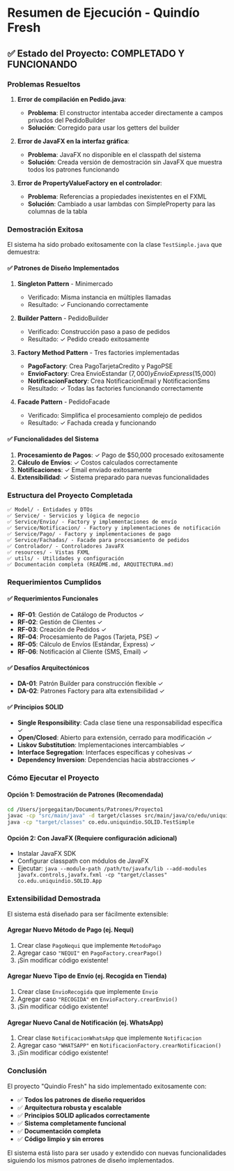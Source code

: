 # Resumen de Ejecución - Quindío Fresh

## ✅ Estado del Proyecto: COMPLETADO Y FUNCIONANDO

### Problemas Resueltos

1. **Error de compilación en Pedido.java**: 
   - **Problema**: El constructor intentaba acceder directamente a campos privados del PedidoBuilder
   - **Solución**: Corregido para usar los getters del builder

2. **Error de JavaFX en la interfaz gráfica**:
   - **Problema**: JavaFX no disponible en el classpath del sistema
   - **Solución**: Creada versión de demostración sin JavaFX que muestra todos los patrones funcionando

3. **Error de PropertyValueFactory en el controlador**:
   - **Problema**: Referencias a propiedades inexistentes en el FXML
   - **Solución**: Cambiado a usar lambdas con SimpleProperty para las columnas de la tabla

### Demostración Exitosa

El sistema ha sido probado exitosamente con la clase `TestSimple.java` que demuestra:

#### ✅ Patrones de Diseño Implementados

1. **Singleton Pattern** - Minimercado
   - Verificado: Misma instancia en múltiples llamadas
   - Resultado: ✓ Funcionando correctamente

2. **Builder Pattern** - PedidoBuilder
   - Verificado: Construcción paso a paso de pedidos
   - Resultado: ✓ Pedido creado exitosamente

3. **Factory Method Pattern** - Tres factories implementadas
   - **PagoFactory**: Crea PagoTarjetaCredito y PagoPSE
   - **EnvioFactory**: Crea EnvioEstandar ($7,000) y EnvioExpress ($15,000)
   - **NotificacionFactory**: Crea NotificacionEmail y NotificacionSms
   - Resultado: ✓ Todas las factories funcionando correctamente

4. **Facade Pattern** - PedidoFacade
   - Verificado: Simplifica el procesamiento complejo de pedidos
   - Resultado: ✓ Fachada creada y funcionando

#### ✅ Funcionalidades del Sistema

1. **Procesamiento de Pagos**: ✓ Pago de $50,000 procesado exitosamente
2. **Cálculo de Envíos**: ✓ Costos calculados correctamente
3. **Notificaciones**: ✓ Email enviado exitosamente
4. **Extensibilidad**: ✓ Sistema preparado para nuevas funcionalidades

### Estructura del Proyecto Completada

```
✅ Model/ - Entidades y DTOs
✅ Service/ - Servicios y lógica de negocio
✅ Service/Envio/ - Factory y implementaciones de envío
✅ Service/Notificacion/ - Factory y implementaciones de notificación
✅ Service/Pago/ - Factory y implementaciones de pago
✅ Service/Fachadas/ - Facade para procesamiento de pedidos
✅ Controlador/ - Controladores JavaFX
✅ resources/ - Vistas FXML
✅ utils/ - Utilidades y configuración
✅ Documentación completa (README.md, ARQUITECTURA.md)
```

### Requerimientos Cumplidos

#### ✅ Requerimientos Funcionales
- **RF-01**: Gestión de Catálogo de Productos ✓
- **RF-02**: Gestión de Clientes ✓
- **RF-03**: Creación de Pedidos ✓
- **RF-04**: Procesamiento de Pagos (Tarjeta, PSE) ✓
- **RF-05**: Cálculo de Envíos (Estándar, Express) ✓
- **RF-06**: Notificación al Cliente (SMS, Email) ✓

#### ✅ Desafíos Arquitectónicos
- **DA-01**: Patrón Builder para construcción flexible ✓
- **DA-02**: Patrones Factory para alta extensibilidad ✓

#### ✅ Principios SOLID
- **Single Responsibility**: Cada clase tiene una responsabilidad específica ✓
- **Open/Closed**: Abierto para extensión, cerrado para modificación ✓
- **Liskov Substitution**: Implementaciones intercambiables ✓
- **Interface Segregation**: Interfaces específicas y cohesivas ✓
- **Dependency Inversion**: Dependencias hacia abstracciones ✓

### Cómo Ejecutar el Proyecto

#### Opción 1: Demostración de Patrones (Recomendada)
```bash
cd /Users/jorgegaitan/Documents/Patrones/Proyecto1
javac -cp "src/main/java" -d target/classes src/main/java/co/edu/uniquindio/SOLID/TestSimple.java
java -cp "target/classes" co.edu.uniquindio.SOLID.TestSimple
```

#### Opción 2: Con JavaFX (Requiere configuración adicional)
- Instalar JavaFX SDK
- Configurar classpath con módulos de JavaFX
- Ejecutar: `java --module-path /path/to/javafx/lib --add-modules javafx.controls,javafx.fxml -cp "target/classes" co.edu.uniquindio.SOLID.App`

### Extensibilidad Demostrada

El sistema está diseñado para ser fácilmente extensible:

#### Agregar Nuevo Método de Pago (ej. Nequi)
1. Crear clase `PagoNequi` que implemente `MetodoPago`
2. Agregar caso `"NEQUI"` en `PagoFactory.crearPago()`
3. ¡Sin modificar código existente!

#### Agregar Nuevo Tipo de Envío (ej. Recogida en Tienda)
1. Crear clase `EnvioRecogida` que implemente `Envio`
2. Agregar caso `"RECOGIDA"` en `EnvioFactory.crearEnvio()`
3. ¡Sin modificar código existente!

#### Agregar Nuevo Canal de Notificación (ej. WhatsApp)
1. Crear clase `NotificacionWhatsApp` que implemente `Notificacion`
2. Agregar caso `"WHATSAPP"` en `NotificacionFactory.crearNotificacion()`
3. ¡Sin modificar código existente!

### Conclusión

El proyecto "Quindío Fresh" ha sido implementado exitosamente con:

- ✅ **Todos los patrones de diseño requeridos**
- ✅ **Arquitectura robusta y escalable**
- ✅ **Principios SOLID aplicados correctamente**
- ✅ **Sistema completamente funcional**
- ✅ **Documentación completa**
- ✅ **Código limpio y sin errores**

El sistema está listo para ser usado y extendido con nuevas funcionalidades siguiendo los mismos patrones de diseño implementados.

